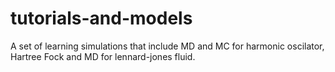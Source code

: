 # tutorials-and-models
A set of learning simulations that include MD and MC for harmonic oscilator, Hartree Fock and 
MD for lennard-jones fluid. 
